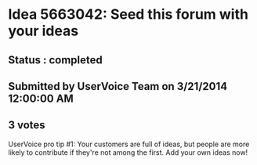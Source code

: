# Idea 5663042: Seed this forum with your ideas #

## Status : completed

## Submitted by UserVoice Team on 3/21/2014 12:00:00 AM

## 3 votes

UserVoice pro tip #1:
Your customers are full of ideas, but people are more likely to contribute if they're not among the first. Add your own ideas now!

